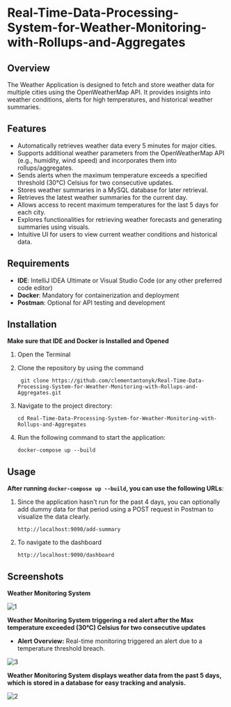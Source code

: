 
# Real-Time-Data-Processing-System-for-Weather-Monitoring-with-Rollups-and-Aggregates

## Overview
The Weather Application is designed to fetch and store weather data for multiple cities using the OpenWeatherMap API. It provides insights into weather conditions, alerts for high temperatures, and historical weather summaries.

## Features
- Automatically retrieves weather data every 5 minutes for major cities.
- Supports additional weather parameters from the OpenWeatherMap API (e.g., humidity, wind speed) and incorporates them into rollups/aggregates.
- Sends alerts when the maximum temperature exceeds a specified threshold (30°C) Celsius for two
 consecutive updates.
- Stores weather summaries in a MySQL database for later retrieval.
- Retrieves the latest weather summaries for the current day.
- Allows access to recent maximum temperatures for the last 5 days for each city.
- Explores functionalities for retrieving weather forecasts and generating summaries using visuals.
- Intuitive UI for users to view current weather conditions and historical data.

## Requirements
- **IDE**: IntelliJ IDEA Ultimate or Visual Studio Code (or any other preferred code editor)
- **Docker**: Mandatory for containerization and deployment
- **Postman**: Optional for API testing and development

## Installation

**Make sure that IDE and Docker is Installed and Opened**

 1. Open the Terminal

 2. Clone the repository by using the command
     
     ```
      git clone https://github.com/clementantonyk/Real-Time-Data-Processing-System-for-Weather-Monitoring-with-Rollups-and-Aggregates.git
     ```
     
 3. Navigate to the project directory:
    
    ```
    cd Real-Time-Data-Processing-System-for-Weather-Monitoring-with-Rollups-and-Aggregates
    ``` 

4. Run the following command to start the application:

    ```
    docker-compose up --build
    ```
## Usage

**After running ```docker-compose up --build```, you can use the following URLs**:

 1. Since the application hasn't run for the past 4 days, you can optionally add dummy data for that period using a POST request in Postman to visualize the data clearly.
    
    ```
    http://localhost:9090/add-summary
    ```
 2. To navigate to the dashboard
    
    ```
    http://localhost:9090/dashboard
    ```

## Screenshots

**Weather Monitoring System**

![1](https://github.com/user-attachments/assets/5eebf415-12aa-44a2-8ac4-074669bf6dd3)

**Weather Monitoring System triggering a red alert after the Max temperature exceeded (30°C) Celsius for two
consecutive updates**

- **Alert Overview:** Real-time monitoring triggered an alert due to a temperature threshold breach.

![3](https://github.com/user-attachments/assets/0d6efcff-3725-4998-a61e-e0b5a710942d)

**Weather Monitoring System displays weather data from the past 5 days, which is stored in a database for easy tracking and analysis.**

![2](https://github.com/user-attachments/assets/a7cd3529-09a0-4048-a3ca-3528a61acd79)


